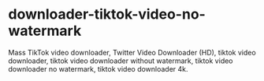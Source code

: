 # downloader-tiktok-video-no-watermark
Mass TikTok video downloader, Twitter Video Downloader (HD), tiktok video downloader, tiktok video downloader without watermark, tiktok video downloader no watermark, tiktok video downloader 4k.
